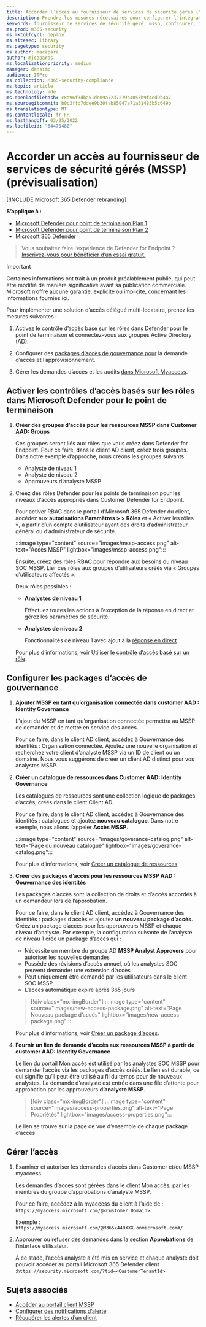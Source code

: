 ```yaml
---
title: Accorder l’accès au fournisseur de services de sécurité gérés (MSSP)
description: Prendre les mesures nécessaires pour configurer l’intégration MSSP avec Microsoft Defender for Endpoint
keywords: fournisseur de services de sécurité géré, mssp, configurer, intégration
ms.prod: m365-security
ms.mktglfcycl: deploy
ms.sitesec: library
ms.pagetype: security
ms.author: macapara
author: mjcaparas
ms.localizationpriority: medium
manager: dansimp
audience: ITPro
ms.collection: M365-security-compliance
ms.topic: article
ms.technology: mde
ms.openlocfilehash: c8a96f3dba51de09a7237279b4053b9f4ed9b4a7
ms.sourcegitcommit: b0c3ffd7ddee9b30fab85047a71a31483b5c649b
ms.translationtype: MT
ms.contentlocale: fr-FR
ms.lasthandoff: 03/25/2022
ms.locfileid: "64470480"
---
```

# <a name="grant-managed-security-service-provider-mssp-access-preview"></a>Accorder un accès au fournisseur de services de sécurité gérés (MSSP) (prévisualisation)

[!INCLUDE [Microsoft 365 Defender rebranding](../../includes/microsoft-defender.md)]

**S’applique à :**
- [Microsoft Defender pour point de terminaison Plan 1](https://go.microsoft.com/fwlink/p/?linkid=2154037)
- [Microsoft Defender pour point de terminaison Plan 2](https://go.microsoft.com/fwlink/p/?linkid=2154037)
- [Microsoft 365 Defender](https://go.microsoft.com/fwlink/?linkid=2118804)

> Vous souhaitez faire l’expérience de Defender for Endpoint ? [Inscrivez-vous pour bénéficier d’un essai gratuit.](https://signup.microsoft.com/create-account/signup?products=7f379fee-c4f9-4278-b0a1-e4c8c2fcdf7e&ru=https://aka.ms/MDEp2OpenTrial?ocid=docs-mssp-support-abovefoldlink)

> [!IMPORTANT]
> Certaines informations ont trait à un produit préalablement publié, qui peut être modifié de manière significative avant sa publication commerciale. Microsoft n’offre aucune garantie, explicite ou implicite, concernant les informations fournies ici.

Pour implémenter une solution d’accès délégué multi-locataire, prenez les mesures suivantes :

1. [Activez le contrôle d’accès basé sur](rbac.md) les rôles dans Defender pour le point de terminaison et connectez-vous aux groupes Active Directory (AD).

2. Configurer des [packages d’accès de gouvernance pour](/azure/active-directory/governance/identity-governance-overview) la demande d’accès et l’approvisionnement.

3. Gérer les demandes d’accès et les audits [dans Microsoft Myaccess](/azure/active-directory/governance/entitlement-management-request-approve).

## <a name="enable-role-based-access-controls-in-microsoft-defender-for-endpoint"></a>Activer les contrôles d’accès basés sur les rôles dans Microsoft Defender pour le point de terminaison

1. **Créer des groupes d’accès pour les ressources MSSP dans Customer AAD: Groups**

    Ces groupes seront liés aux rôles que vous créez dans Defender for Endpoint. Pour ce faire, dans le client AD client, créez trois groupes. Dans notre exemple d’approche, nous créons les groupes suivants :

    - Analyste de niveau 1
    - Analyste de niveau 2
    - Approuveurs d’analyste MSSP

2. Créez des rôles Defender pour les points de terminaison pour les niveaux d’accès appropriés dans Customer Defender for Endpoint.

    Pour activer RBAC dans le portail d’Microsoft 365 Defender du client, accédez aux **autorisations Paramètres > > Rôles** et « Activer les rôles », à partir d’un compte d’utilisateur ayant des droits d’administrateur général ou d’administrateur de sécurité.

    :::image type="content" source="images/mssp-access.png" alt-text="Accès MSSP" lightbox="images/mssp-access.png":::

    Ensuite, créez des rôles RBAC pour répondre aux besoins du niveau SOC MSSP. Lier ces rôles aux groupes d’utilisateurs créés via « Groupes d’utilisateurs affectés ».

    Deux rôles possibles :

    - **Analystes de niveau 1**

      Effectuez toutes les actions à l’exception de la réponse en direct et gérez les paramètres de sécurité.

    - **Analystes de niveau 2**

      Fonctionnalités de niveau 1 avec ajout à la [réponse en direct](live-response.md)

    Pour plus d’informations, voir [Utiliser le contrôle d’accès basé sur un rôle](rbac.md).

## <a name="configure-governance-access-packages"></a>Configurer les packages d’accès de gouvernance

1. **Ajouter MSSP en tant qu’organisation connectée dans customer AAD : Identity Governance**

    L’ajout du MSSP en tant qu’organisation connectée permettra au MSSP de demander et de mettre en service des accès.

    Pour ce faire, dans le client AD client, accédez à Gouvernance des identités : Organisation connectée. Ajoutez une nouvelle organisation et recherchez votre client d’analyste MSSP via un ID de client ou un domaine. Nous vous suggérons de créer un client AD distinct pour vos analystes MSSP.

2. **Créer un catalogue de ressources dans Customer AAD: Identity Governance**

    Les catalogues de ressources sont une collection logique de packages d’accès, créés dans le client Client AD.

    Pour ce faire, dans le client AD client, accédez à Gouvernance des identités : catalogues et ajoutez **nouveau catalogue**. Dans notre exemple, nous allons l’appeler **Accès MSSP**.

    :::image type="content" source="images/goverance-catalog.png" alt-text="Page du nouveau catalogue" lightbox="images/goverance-catalog.png":::

    Pour plus d’informations, voir [Créer un catalogue de ressources](/azure/active-directory/governance/entitlement-management-catalog-create).

3. **Créer des packages d’accès pour les ressources MSSP AAD : Gouvernance des identités**

    Les packages d’accès sont la collection de droits et d’accès accordés à un demandeur lors de l’approbation.

    Pour ce faire, dans le client AD client, accédez à Gouvernance des identités : packages d’accès et ajoutez **un nouveau package d’accès**. Créez un package d’accès pour les approuveurs MSSP et chaque niveau d’analyste. Par exemple, la configuration suivante de l’analyste de niveau 1 crée un package d’accès qui :

    - Nécessite un membre du groupe AD **MSSP Analyst Approvers** pour autoriser les nouvelles demandes
    - Possède des révisions d’accès annuel, où les analystes SOC peuvent demander une extension d’accès
    - Peut uniquement être demandé par les utilisateurs dans le client SOC MSSP
    - L’accès automatique expire après 365 jours

    > [!div class="mx-imgBorder"]
    > :::image type="content" source="images/new-access-package.png" alt-text="Page Nouveau package d’accès" lightbox="images/new-access-package.png":::

    Pour plus d’informations, voir [Créer un package d’accès](/azure/active-directory/governance/entitlement-management-access-package-create).

4. **Fournir un lien de demande d’accès aux ressources MSSP à partir de customer AAD: Identity Governance**

    Le lien du portail Mon accès est utilisé par les analystes SOC MSSP pour demander l’accès via les packages d’accès créés. Le lien est durable, ce qui signifie qu’il peut être utilisé au fil du temps pour de nouveaux analystes. La demande d’analyste est entrée dans une file d’attente pour approbation par les approuveurs **d’analyste MSSP**.

    > [!div class="mx-imgBorder"]
    > :::image type="content" source="images/access-properties.png" alt-text="Page Propriétés" lightbox="images/access-properties.png":::

    Le lien se trouve sur la page de vue d’ensemble de chaque package d’accès.

## <a name="manage-access"></a>Gérer l’accès

1. Examiner et autoriser les demandes d’accès dans Customer et/ou MSSP myaccess.

    Les demandes d’accès sont gérées dans le client Mon accès, par les membres du groupe d’approbations d’analyste MSSP.

    Pour ce faire, accédez à la myaccess du client à l’aide de : `https://myaccess.microsoft.com/@<Customer Domain>`.

    Exemple : `https://myaccess.microsoft.com/@M365x440XXX.onmicrosoft.com#/`

2. Approuver ou refuser des demandes dans la section **Approbations** de l’interface utilisateur.

    À ce stade, l’accès analyste a été mis en service et chaque analyste doit pouvoir accéder au portail Microsoft 365 Defender client :`https://security.microsoft.com/?tid=<CustomerTenantId>`

## <a name="related-topics"></a>Sujets associés

- [Accéder au portail client MSSP](access-mssp-portal.md)
- [Configurer des notifications d’alerte](configure-mssp-notifications.md)
- [Récupérer les alertes d’un client](fetch-alerts-mssp.md)
